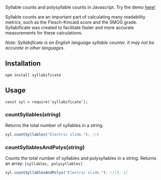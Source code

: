 Syllable counts and polysyllable counts in Javascript. Try the demo [here!](https://endahallahan.github.io/syllabificate/syllabificateTester.html)

Syllable counts are an important part of calculating many readability metrics, such as the Flesch-Kincaid score and the SMOG grade. Syllabificate was created to facilitate faster and more accurate measurements for these calculations. 

*Note: Syllabificate is an English language syllable counter. It may not be accurate in other languages.*

## Installation
```npm install syllabificate```
## Usage
```javacript
const syl = require('syllabificate');
```
### countSyllables(*string*)
Returns the total number of syllables in a string.
```javascript
syl.countSyllables("Electric slide."); //4
```
### countSyllablesAndPolys(*string*)
Counts the total number of syllables and polysyllables in a string. Returns an array: `[syllables, polysyllables]`
```javascript
syl.countSyllablesAndPolys("Electric slide."); //[4, 1]
```

